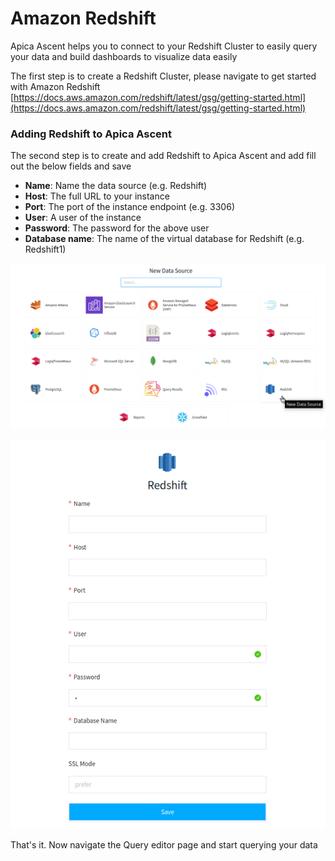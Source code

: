# Amazon Redshift

Apica Ascent helps you to connect to your Redshift Cluster to easily query your data and build dashboards to visualize data easily

The first step is to create a Redshift Cluster, please navigate to get started with Amazon Redshift [https://docs.aws.amazon.com/redshift/latest/gsg/getting-started.html](https://docs.aws.amazon.com/redshift/latest/gsg/getting-started.html)

### Adding Redshift to Apica Ascent

The second step is to create and add Redshift to Apica Ascent and add fill out the below fields and save

* **Name**: Name the data source (e.g. Redshift)
* **Host**: The full URL to your instance
* **Port**: The port of the instance endpoint (e.g. 3306)
* **User**: A user of the instance
* **Password**: The password for the above user
* **Database name**: The name of the virtual database for Redshift (e.g. Redshift1)

![Selecting a Redshift data source](../../.gitbook/assets/redshift-1.png)



![Configuring Redshift data source](../../.gitbook/assets/redshift-2.png)

That's it. Now navigate the Query editor page and start querying your data
